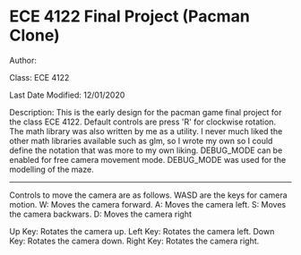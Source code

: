# ECE 4122 Final Project (Pacman Clone)

Author:

Class: ECE 4122

Last Date Modified: 12/01/2020

Description:
This is the early design for the pacman game
final project for the class ECE 4122. Default controls
are press 'R' for clockwise rotation. The math library was
also written by me as a utility. I never much liked the other
math libraries available such as glm, so I wrote my own so I could
define the notation that was more to my own liking. DEBUG_MODE
can be enabled for free camera movement mode.
DEBUG_MODE was used for the modelling of the maze.

----------------------------------------------------------------------

Controls to move the camera are as follows.
WASD are the keys for camera motion.
W: Moves the camera forward.
A: Moves the camera left.
S: Moves the camera backwars.
D: Moves the camera right

Up Key: Rotates the camera up.
Left Key: Rotates the camera left.
Down Key: Rotates the camera down.
Right Key: Rotates the camera right.